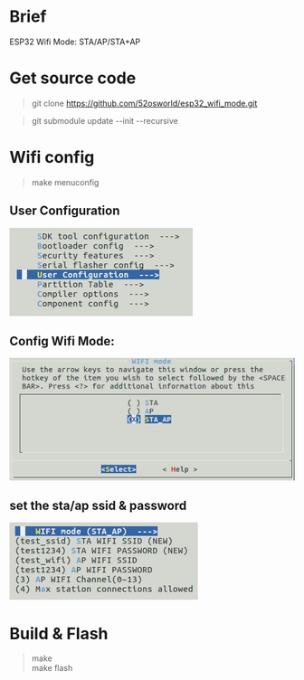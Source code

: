 # Brief
ESP32 Wifi Mode: STA/AP/STA+AP

# Get source code

> git clone https://github.com/52osworld/esp32_wifi_mode.git

> git submodule update --init --recursive

# Wifi config

> make menuconfig

## User Configuration

![user config](./docs/UserConfig.png)

## Config Wifi Mode:

![wifi mode select](./docs/WifiModeSelect.png)

## set the sta/ap ssid & password

![wifi config](./docs/WifiConfig.png)

# Build & Flash

> make  
> make flash
